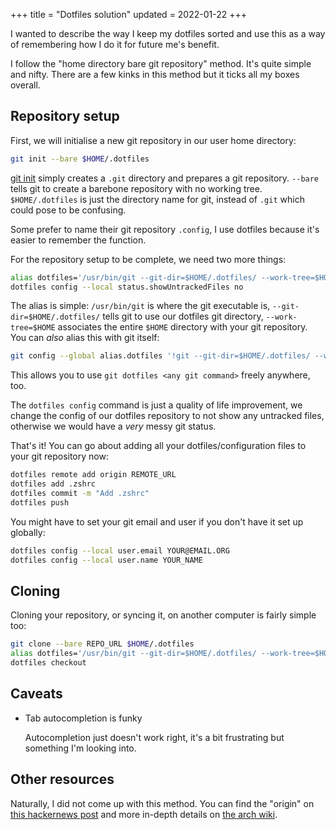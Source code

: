 +++
title = "Dotfiles solution"
updated = 2022-01-22
+++

I wanted to describe the way I keep my dotfiles sorted and use this as a way of remembering how I do it for future me's benefit.

I follow the "home directory bare git repository" method. It's quite simple and nifty. There are a few kinks in this method but it ticks all my boxes overall.

## Repository setup

First, we will initialise a new git repository in our user home directory:

```bash
git init --bare $HOME/.dotfiles
```

[git init](https://git-scm.com/docs/git-init) simply creates a `.git` directory and prepares a git repository. `--bare` tells git to create a barebone repository with no working tree. `$HOME/.dotfiles` is just the directory name for git, instead of `.git` which could pose to be confusing.

Some prefer to name their git repository `.config`, I use dotfiles because it's easier to remember the function.

For the repository setup to be complete, we need two more things:

```bash
alias dotfiles='/usr/bin/git --git-dir=$HOME/.dotfiles/ --work-tree=$HOME'
dotfiles config --local status.showUntrackedFiles no
```

The alias is simple: `/usr/bin/git` is where the git executable is, `--git-dir=$HOME/.dotfiles/` tells git to use our dotfiles git directory, `--work-tree=$HOME` associates the entire `$HOME` directory with your git repository. You can _also_ alias this with git itself:

```bash
git config --global alias.dotfiles '!git --git-dir=$HOME/.dotfiles/ --work-tree=$HOME'
```

This allows you to use `git dotfiles <any git command>` freely anywhere, too.

The `dotfiles config` command is just a quality of life improvement, we change the config of our dotfiles repository to not show any untracked files, otherwise we would have a _very_ messy git status.

That's it! You can go about adding all your dotfiles/configuration files to your git repository now:

```bash
dotfiles remote add origin REMOTE_URL
dotfiles add .zshrc
dotfiles commit -m "Add .zshrc"
dotfiles push
```

You might have to set your git email and user if you don't have it set up globally:

```bash
dotfiles config --local user.email YOUR@EMAIL.ORG
dotfiles config --local user.name YOUR_NAME
```

## Cloning

Cloning your repository, or syncing it, on another computer is fairly simple too:

```bash
git clone --bare REPO_URL $HOME/.dotfiles
alias dotfiles='/usr/bin/git --git-dir=$HOME/.dotfiles/ --work-tree=$HOME'
dotfiles checkout
```

## Caveats

* Tab autocompletion is funky

    Autocompletion just doesn't work right, it's a bit frustrating but something I'm looking into.

## Other resources

Naturally, I did not come up with this method. You can find the "origin" on [this hackernews post](//web.archive.org/web/20211111004149/https://news.ycombinator.com/item?id=11070797) and more in-depth details on [the arch wiki](//wiki.archlinux.org/title/Dotfiles).
